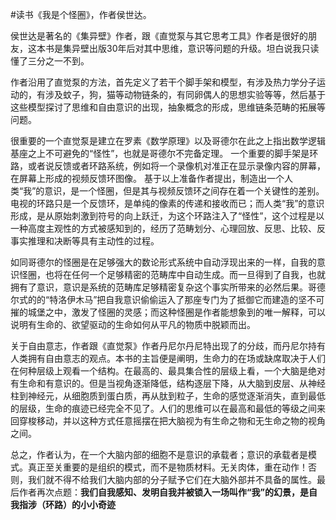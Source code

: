 \#读书《我是个怪圈》，作者侯世达。

侯世达是著名的《集异壁》作者，跟《直觉泵与其它思考工具》作者是很好的朋友，这本书是集异壁出版30年后对其中思维，意识等问题的升级。坦白说我只读懂了三分之一不到。

作者沿用了直觉泵的方法，首先定义了若干个脚手架和模型，有涉及热力学分子运动的，有涉及蚊子，狗，猫等动物链条的，有同卵偶人的思想实验等等，然后基于这些模型探讨了思维和自由意识的出现，抽象概念的形成，思维链条范畴的拓展等问题。

很重要的一个直觉泵是建立在罗素《数学原理》以及哥德尔在此之上指出数学逻辑基座之上不可避免的“怪性”，也就是哥德尔不完备定理。
一个重要的脚手架是环路，或者说反馈或者环路系统，例如将一个录像机对准正在显示录像内容的屏幕，在屏幕上形成的视频反馈环图像。
基于以上准备作者提出，制造出一个人类“我”的意识，是一个怪圈，但是其与视频反馈环之间存在着一个关键性的差别。电视的环路只是一个反馈环，是单纯的像素的传递和接收而已；而人类“我”的意识形成，是从原始刺激到符号的向上跃迁，为这个环路注入了“怪性”，这个过程是以一种高度主观性的方式被感知到的，经历了范畴划分、心理回放、反思、比较、反事实推理和决断等具有主动性的过程。

如同哥德尔的怪圈是在足够强大的数论形式系统中自动浮现出来的一样，自我的意识怪圈，也将在任何一个足够精密的范畴库中自动生成。而一旦得到了自我，也就拥有了意识，意识是系统的范畴库足够精密复杂这个事实所带来的必然后果。哥德尔式的的“特洛伊木马”把自我意识偷偷运入了那座专门为了抵御它而建造的坚不可摧的城堡之中，激发了怪圈的灵感；而这种怪圈是作者能想象到的唯一解释，可以说明有生命的、欲望驱动的生命如何从平凡的物质中脱颖而出。

关于自由意志，作者跟《直觉泵》作者丹尼尔丹尼特出现了的分歧，而丹尼尔持有人类拥有自由意志的观点。本书的主旨便是阐明，生命力的在场或缺席取决于人们在何种层级上观看一个结构。在最高的、最具集合性的层级上看，一个大脑是绝对有生命和有意识的。但是当视角逐渐降低，结构逐层下降，从大脑到皮层、从神经柱到神经元，从细胞质到蛋白质，再从肽到粒子，生命的感觉逐渐消失，直到最低的层级，生命的痕迹已经完全不见了。人们的思维可以在最高和最低的等级之间来回穿梭移动，并以这种方式任意摇摆在把大脑视为有生命之物和无生命之物的视角之间。

总之，作者认为，在一个大脑内部的细胞不是意识的承载者；意识的承载者是模式。真正至关重要的是组织的模式，而不是物质材料。无关肉体，重在动作！否则，我们就不得不给我们大脑内部的分子赋予它们在大脑外部并不具备的属性。最后作者再次点题：**我们自我感知、发明自我并被锁入一场叫作“我”的幻景，是自我指涉（环路）的小小奇迹**

